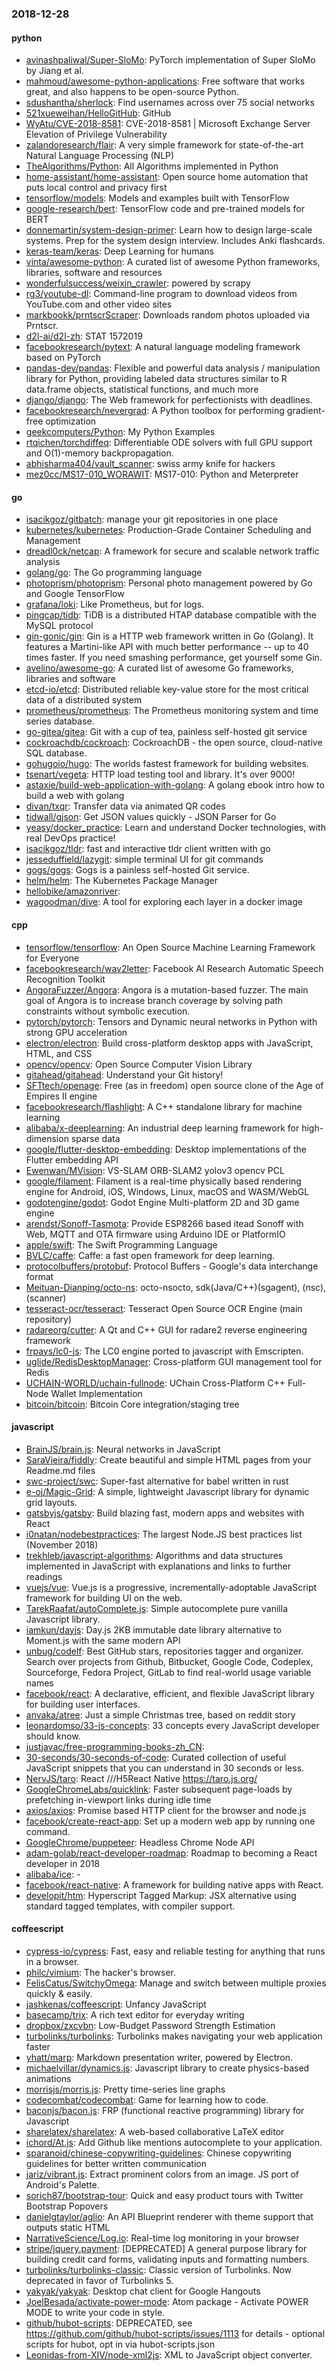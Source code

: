 ### 2018-12-28

#### python
* [avinashpaliwal/Super-SloMo](https://github.com/avinashpaliwal/Super-SloMo): PyTorch implementation of Super SloMo by Jiang et al.
* [mahmoud/awesome-python-applications](https://github.com/mahmoud/awesome-python-applications):  Free software that works great, and also happens to be open-source Python.
* [sdushantha/sherlock](https://github.com/sdushantha/sherlock):  Find usernames across over 75 social networks
* [521xueweihan/HelloGitHub](https://github.com/521xueweihan/HelloGitHub):  GitHub 
* [WyAtu/CVE-2018-8581](https://github.com/WyAtu/CVE-2018-8581): CVE-2018-8581 | Microsoft Exchange Server Elevation of Privilege Vulnerability
* [zalandoresearch/flair](https://github.com/zalandoresearch/flair): A very simple framework for state-of-the-art Natural Language Processing (NLP)
* [TheAlgorithms/Python](https://github.com/TheAlgorithms/Python): All Algorithms implemented in Python
* [home-assistant/home-assistant](https://github.com/home-assistant/home-assistant):  Open source home automation that puts local control and privacy first
* [tensorflow/models](https://github.com/tensorflow/models): Models and examples built with TensorFlow
* [google-research/bert](https://github.com/google-research/bert): TensorFlow code and pre-trained models for BERT
* [donnemartin/system-design-primer](https://github.com/donnemartin/system-design-primer): Learn how to design large-scale systems. Prep for the system design interview. Includes Anki flashcards.
* [keras-team/keras](https://github.com/keras-team/keras): Deep Learning for humans
* [vinta/awesome-python](https://github.com/vinta/awesome-python): A curated list of awesome Python frameworks, libraries, software and resources
* [wonderfulsuccess/weixin_crawler](https://github.com/wonderfulsuccess/weixin_crawler): powered by scrapy
* [rg3/youtube-dl](https://github.com/rg3/youtube-dl): Command-line program to download videos from YouTube.com and other video sites
* [markbookk/prntscrScraper](https://github.com/markbookk/prntscrScraper): Downloads random photos uploaded via Prntscr.
* [d2l-ai/d2l-zh](https://github.com/d2l-ai/d2l-zh): STAT 1572019
* [facebookresearch/pytext](https://github.com/facebookresearch/pytext): A natural language modeling framework based on PyTorch
* [pandas-dev/pandas](https://github.com/pandas-dev/pandas): Flexible and powerful data analysis / manipulation library for Python, providing labeled data structures similar to R data.frame objects, statistical functions, and much more
* [django/django](https://github.com/django/django): The Web framework for perfectionists with deadlines.
* [facebookresearch/nevergrad](https://github.com/facebookresearch/nevergrad): A Python toolbox for performing gradient-free optimization
* [geekcomputers/Python](https://github.com/geekcomputers/Python): My Python Examples
* [rtqichen/torchdiffeq](https://github.com/rtqichen/torchdiffeq): Differentiable ODE solvers with full GPU support and O(1)-memory backpropagation.
* [abhisharma404/vault_scanner](https://github.com/abhisharma404/vault_scanner): swiss army knife for hackers
* [mez0cc/MS17-010_WORAWIT](https://github.com/mez0cc/MS17-010_WORAWIT): MS17-010: Python and Meterpreter

#### go
* [isacikgoz/gitbatch](https://github.com/isacikgoz/gitbatch): manage your git repositories in one place
* [kubernetes/kubernetes](https://github.com/kubernetes/kubernetes): Production-Grade Container Scheduling and Management
* [dreadl0ck/netcap](https://github.com/dreadl0ck/netcap): A framework for secure and scalable network traffic analysis
* [golang/go](https://github.com/golang/go): The Go programming language
* [photoprism/photoprism](https://github.com/photoprism/photoprism): Personal photo management powered by Go and Google TensorFlow
* [grafana/loki](https://github.com/grafana/loki): Like Prometheus, but for logs.
* [pingcap/tidb](https://github.com/pingcap/tidb): TiDB is a distributed HTAP database compatible with the MySQL protocol
* [gin-gonic/gin](https://github.com/gin-gonic/gin): Gin is a HTTP web framework written in Go (Golang). It features a Martini-like API with much better performance -- up to 40 times faster. If you need smashing performance, get yourself some Gin.
* [avelino/awesome-go](https://github.com/avelino/awesome-go): A curated list of awesome Go frameworks, libraries and software
* [etcd-io/etcd](https://github.com/etcd-io/etcd): Distributed reliable key-value store for the most critical data of a distributed system
* [prometheus/prometheus](https://github.com/prometheus/prometheus): The Prometheus monitoring system and time series database.
* [go-gitea/gitea](https://github.com/go-gitea/gitea): Git with a cup of tea, painless self-hosted git service
* [cockroachdb/cockroach](https://github.com/cockroachdb/cockroach): CockroachDB - the open source, cloud-native SQL database.
* [gohugoio/hugo](https://github.com/gohugoio/hugo): The worlds fastest framework for building websites.
* [tsenart/vegeta](https://github.com/tsenart/vegeta): HTTP load testing tool and library. It's over 9000!
* [astaxie/build-web-application-with-golang](https://github.com/astaxie/build-web-application-with-golang): A golang ebook intro how to build a web with golang
* [divan/txqr](https://github.com/divan/txqr): Transfer data via animated QR codes
* [tidwall/gjson](https://github.com/tidwall/gjson): Get JSON values quickly - JSON Parser for Go
* [yeasy/docker_practice](https://github.com/yeasy/docker_practice): Learn and understand Docker technologies, with real DevOps practice!
* [isacikgoz/tldr](https://github.com/isacikgoz/tldr): fast and interactive tldr client written with go
* [jesseduffield/lazygit](https://github.com/jesseduffield/lazygit): simple terminal UI for git commands
* [gogs/gogs](https://github.com/gogs/gogs): Gogs is a painless self-hosted Git service.
* [helm/helm](https://github.com/helm/helm): The Kubernetes Package Manager
* [hellobike/amazonriver](https://github.com/hellobike/amazonriver): 
* [wagoodman/dive](https://github.com/wagoodman/dive): A tool for exploring each layer in a docker image

#### cpp
* [tensorflow/tensorflow](https://github.com/tensorflow/tensorflow): An Open Source Machine Learning Framework for Everyone
* [facebookresearch/wav2letter](https://github.com/facebookresearch/wav2letter): Facebook AI Research Automatic Speech Recognition Toolkit
* [AngoraFuzzer/Angora](https://github.com/AngoraFuzzer/Angora): Angora is a mutation-based fuzzer. The main goal of Angora is to increase branch coverage by solving path constraints without symbolic execution.
* [pytorch/pytorch](https://github.com/pytorch/pytorch): Tensors and Dynamic neural networks in Python with strong GPU acceleration
* [electron/electron](https://github.com/electron/electron): Build cross-platform desktop apps with JavaScript, HTML, and CSS
* [opencv/opencv](https://github.com/opencv/opencv): Open Source Computer Vision Library
* [gitahead/gitahead](https://github.com/gitahead/gitahead): Understand your Git history!
* [SFTtech/openage](https://github.com/SFTtech/openage): Free (as in freedom) open source clone of the Age of Empires II engine 
* [facebookresearch/flashlight](https://github.com/facebookresearch/flashlight): A C++ standalone library for machine learning
* [alibaba/x-deeplearning](https://github.com/alibaba/x-deeplearning): An industrial deep learning framework for high-dimension sparse data
* [google/flutter-desktop-embedding](https://github.com/google/flutter-desktop-embedding): Desktop implementations of the Flutter embedding API
* [Ewenwan/MVision](https://github.com/Ewenwan/MVision):   VS-SLAM ORB-SLAM2  yolov3  opencv PCL 
* [google/filament](https://github.com/google/filament): Filament is a real-time physically based rendering engine for Android, iOS, Windows, Linux, macOS and WASM/WebGL
* [godotengine/godot](https://github.com/godotengine/godot): Godot Engine  Multi-platform 2D and 3D game engine
* [arendst/Sonoff-Tasmota](https://github.com/arendst/Sonoff-Tasmota): Provide ESP8266 based itead Sonoff with Web, MQTT and OTA firmware using Arduino IDE or PlatformIO
* [apple/swift](https://github.com/apple/swift): The Swift Programming Language
* [BVLC/caffe](https://github.com/BVLC/caffe): Caffe: a fast open framework for deep learning.
* [protocolbuffers/protobuf](https://github.com/protocolbuffers/protobuf): Protocol Buffers - Google's data interchange format
* [Meituan-Dianping/octo-ns](https://github.com/Meituan-Dianping/octo-ns): octo-nsocto, sdk(Java/C++)(sgagent), (nsc), (scanner)
* [tesseract-ocr/tesseract](https://github.com/tesseract-ocr/tesseract): Tesseract Open Source OCR Engine (main repository)
* [radareorg/cutter](https://github.com/radareorg/cutter): A Qt and C++ GUI for radare2 reverse engineering framework
* [frpays/lc0-js](https://github.com/frpays/lc0-js): The LC0 engine ported to javascript with Emscripten.
* [uglide/RedisDesktopManager](https://github.com/uglide/RedisDesktopManager):  Cross-platform GUI management tool for Redis
* [UCHAIN-WORLD/uchain-fullnode](https://github.com/UCHAIN-WORLD/uchain-fullnode): UChain Cross-Platform C++ Full-Node Wallet Implementation
* [bitcoin/bitcoin](https://github.com/bitcoin/bitcoin): Bitcoin Core integration/staging tree

#### javascript
* [BrainJS/brain.js](https://github.com/BrainJS/brain.js):  Neural networks in JavaScript
* [SaraVieira/fiddly](https://github.com/SaraVieira/fiddly): Create beautiful and simple HTML pages from your Readme.md files
* [swc-project/swc](https://github.com/swc-project/swc): Super-fast alternative for babel written in rust
* [e-oj/Magic-Grid](https://github.com/e-oj/Magic-Grid): A simple, lightweight Javascript library for dynamic grid layouts.
* [gatsbyjs/gatsby](https://github.com/gatsbyjs/gatsby): Build blazing fast, modern apps and websites with React
* [i0natan/nodebestpractices](https://github.com/i0natan/nodebestpractices): The largest Node.JS best practices list (November 2018)
* [trekhleb/javascript-algorithms](https://github.com/trekhleb/javascript-algorithms):  Algorithms and data structures implemented in JavaScript with explanations and links to further readings
* [vuejs/vue](https://github.com/vuejs/vue):  Vue.js is a progressive, incrementally-adoptable JavaScript framework for building UI on the web.
* [TarekRaafat/autoComplete.js](https://github.com/TarekRaafat/autoComplete.js): Simple autocomplete pure vanilla Javascript library.
* [iamkun/dayjs](https://github.com/iamkun/dayjs):  Day.js 2KB immutable date library alternative to Moment.js with the same modern API
* [unbug/codelf](https://github.com/unbug/codelf): Best GitHub stars, repositories tagger and organizer. Search over projects from Github, Bitbucket, Google Code, Codeplex, Sourceforge, Fedora Project, GitLab to find real-world usage variable names
* [facebook/react](https://github.com/facebook/react): A declarative, efficient, and flexible JavaScript library for building user interfaces.
* [anvaka/atree](https://github.com/anvaka/atree): Just a simple Christmas tree, based on reddit story
* [leonardomso/33-js-concepts](https://github.com/leonardomso/33-js-concepts):  33 concepts every JavaScript developer should know.
* [justjavac/free-programming-books-zh_CN](https://github.com/justjavac/free-programming-books-zh_CN):  
* [30-seconds/30-seconds-of-code](https://github.com/30-seconds/30-seconds-of-code): Curated collection of useful JavaScript snippets that you can understand in 30 seconds or less.
* [NervJS/taro](https://github.com/NervJS/taro):  React ///H5React Native  https://taro.js.org/
* [GoogleChromeLabs/quicklink](https://github.com/GoogleChromeLabs/quicklink): Faster subsequent page-loads by prefetching in-viewport links during idle time
* [axios/axios](https://github.com/axios/axios): Promise based HTTP client for the browser and node.js
* [facebook/create-react-app](https://github.com/facebook/create-react-app): Set up a modern web app by running one command.
* [GoogleChrome/puppeteer](https://github.com/GoogleChrome/puppeteer): Headless Chrome Node API
* [adam-golab/react-developer-roadmap](https://github.com/adam-golab/react-developer-roadmap): Roadmap to becoming a React developer in 2018
* [alibaba/ice](https://github.com/alibaba/ice):   - 
* [facebook/react-native](https://github.com/facebook/react-native): A framework for building native apps with React.
* [developit/htm](https://github.com/developit/htm): Hyperscript Tagged Markup: JSX alternative using standard tagged templates, with compiler support.

#### coffeescript
* [cypress-io/cypress](https://github.com/cypress-io/cypress): Fast, easy and reliable testing for anything that runs in a browser.
* [philc/vimium](https://github.com/philc/vimium): The hacker's browser.
* [FelisCatus/SwitchyOmega](https://github.com/FelisCatus/SwitchyOmega): Manage and switch between multiple proxies quickly & easily.
* [jashkenas/coffeescript](https://github.com/jashkenas/coffeescript): Unfancy JavaScript
* [basecamp/trix](https://github.com/basecamp/trix): A rich text editor for everyday writing
* [dropbox/zxcvbn](https://github.com/dropbox/zxcvbn): Low-Budget Password Strength Estimation
* [turbolinks/turbolinks](https://github.com/turbolinks/turbolinks): Turbolinks makes navigating your web application faster
* [yhatt/marp](https://github.com/yhatt/marp): Markdown presentation writer, powered by Electron.
* [michaelvillar/dynamics.js](https://github.com/michaelvillar/dynamics.js): Javascript library to create physics-based animations
* [morrisjs/morris.js](https://github.com/morrisjs/morris.js): Pretty time-series line graphs
* [codecombat/codecombat](https://github.com/codecombat/codecombat): Game for learning how to code.
* [baconjs/bacon.js](https://github.com/baconjs/bacon.js): FRP (functional reactive programming) library for Javascript
* [sharelatex/sharelatex](https://github.com/sharelatex/sharelatex): A web-based collaborative LaTeX editor
* [ichord/At.js](https://github.com/ichord/At.js): Add Github like mentions autocomplete to your application.
* [sparanoid/chinese-copywriting-guidelines](https://github.com/sparanoid/chinese-copywriting-guidelines): Chinese copywriting guidelines for better written communication
* [jariz/vibrant.js](https://github.com/jariz/vibrant.js): Extract prominent colors from an image. JS port of Android's Palette.
* [sorich87/bootstrap-tour](https://github.com/sorich87/bootstrap-tour): Quick and easy product tours with Twitter Bootstrap Popovers
* [danielgtaylor/aglio](https://github.com/danielgtaylor/aglio): An API Blueprint renderer with theme support that outputs static HTML
* [NarrativeScience/Log.io](https://github.com/NarrativeScience/Log.io): Real-time log monitoring in your browser
* [stripe/jquery.payment](https://github.com/stripe/jquery.payment): [DEPRECATED] A general purpose library for building credit card forms, validating inputs and formatting numbers.
* [turbolinks/turbolinks-classic](https://github.com/turbolinks/turbolinks-classic): Classic version of Turbolinks. Now deprecated in favor of Turbolinks 5.
* [yakyak/yakyak](https://github.com/yakyak/yakyak): Desktop chat client for Google Hangouts
* [JoelBesada/activate-power-mode](https://github.com/JoelBesada/activate-power-mode): Atom package - Activate POWER MODE to write your code in style.
* [github/hubot-scripts](https://github.com/github/hubot-scripts): DEPRECATED, see https://github.com/github/hubot-scripts/issues/1113 for details - optional scripts for hubot, opt in via hubot-scripts.json
* [Leonidas-from-XIV/node-xml2js](https://github.com/Leonidas-from-XIV/node-xml2js): XML to JavaScript object converter.
